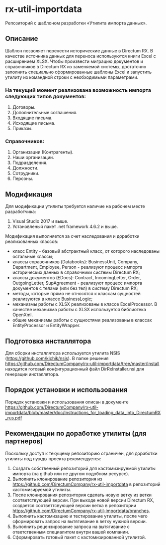 # rx-util-importdata
Репозиторий с шаблоном разработки «Утилита импорта данных».

## Описание
Шаблон позволяет перенести исторические данные в Directum RX. 
В качестве источника данных для переноса используются книги Excel с расширением XLSX.
Чтобы произвести миграцию документов и справочников в Directum RX из заменяемой системы, достаточно заполнить специально сформированные шаблоны Excel и запустить утилиту из командной строки с необходимыми параметрами.

### На текущий момент реализована возможность импорта следующих типов документов:
1. Договоры.
2. Дополнительные соглашения.
3. Входящие письма.
4. Исходящие письма.
5. Приказы.

### Справочников:
1. Организации (Контрагенты).
2. Наши организации.
3. Подразделения.
4. Должности.
5. Сотрудники.
6. Персоны.

## Модификация

Для модификации утилиты требуется наличие на рабочем месте разработчика:
1. Visual Studio 2017 и выше.
2. Установленый пакет .net framework 4.6.2 и выше.

Модификация выполняется за счет наследования и доработки реализованных классов:
* класс Entity - базовый абстрактный класс, от которого наследованы остальные классы;
* классы справочников (Databooks):  BusinessUnit, Company, Department, Employee, Person - реализуют процесс импорта исторических данных в справочники системы Directum RX;
* классы документов (EDocs): Contract, IncomingLetter, Order, OutgoingLetter, SupAgreement - реализуют процесс импорта документов с телами (или без тел) в систему Directum RX;
* методы, которые прямо не относятся к классам сущностей реализуются в классе BusinessLogic;
* механизмы работы с XLSX реализованы в классе ExcelProcessor. В качестве механизма работы с XLSX используется библиотека OpenXml.
* общие механизмы работы с сущностями реализованы в классах EntityProcessor и EntityWrapper.

## Подготовка инсталлятора

Для сборки инсталлятора используется утилита NSIS (https://github.com/kichik/nsis).
В папке решения https://github.com/DirectumCompany/rx-util-importdata/tree/master/Install находится готовый конфигурационный файл DirRxInstaller.nsi для генерации инсталлятора.

## Порядок установки и использования

Порядок установки и использования описан в документе https://github.com/DirectumCompany/rx-util-importdata/blob/master/doc/Instructions_for_loading_data_into_DirectumRX_rus.pdf

## Рекомендации по доработке утилиты (для партнеров)

Поскольку доступ к текущему репозиторию ограничен, для доработки утилиты под нужды проекта рекомендуется:
1. Создать собственный репозиторий для кастомизируемой утилиты импорта (на github или не другом подобном ресурсе).
2. Выполнить клонирование репозитория из https://github.com/DirectumCompany/rx-util-importdata в репозиторий кастомизируемой утилиты.
3. После клонирования репозитория сделать новую ветку из ветки соответствующей версии. При выходе новой версии Directum RX, создается соответтсвующей версии ветка в репозитории https://github.com/DirectumCompany/rx-util-importdata/branches.
4. Выполнить кастомизацию и тестирование утилиты, после чего сформировать запрос на вытягивание в ветку нужной версии.
5. Выполнить рецензирование запроса на вытягивание с ответственным специалитом внутри вашей компании.
6. Сформировать готовый пакет с кастомизированной утилитой.
